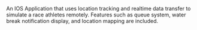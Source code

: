An IOS Application that uses location tracking and realtime data transfer to simulate a race athletes remotely. Features such as queue system, water break notification display, and location mapping are included.  
